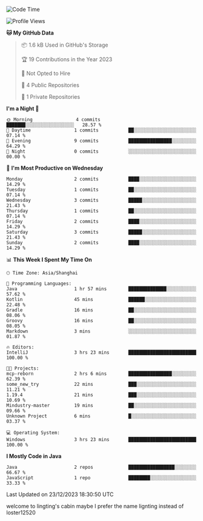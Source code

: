 <!--START_SECTION:waka-->
![Code Time](http://img.shields.io/badge/Code%20Time-18%20hrs%2023%20mins-blue)

![Profile Views](http://img.shields.io/badge/Profile%20Views-0-blue)

**🐱 My GitHub Data** 

> 📦 1.6 kB Used in GitHub's Storage 
 > 
> 🏆 19 Contributions in the Year 2023
 > 
> 🚫 Not Opted to Hire
 > 
> 📜 4 Public Repositories 
 > 
> 🔑 1 Private Repositories 
 > 
**I'm a Night 🦉** 

```text
🌞 Morning                4 commits           ███████░░░░░░░░░░░░░░░░░░   28.57 % 
🌆 Daytime                1 commits           ██░░░░░░░░░░░░░░░░░░░░░░░   07.14 % 
🌃 Evening                9 commits           ████████████████░░░░░░░░░   64.29 % 
🌙 Night                  0 commits           ░░░░░░░░░░░░░░░░░░░░░░░░░   00.00 % 
```
📅 **I'm Most Productive on Wednesday** 

```text
Monday                   2 commits           ████░░░░░░░░░░░░░░░░░░░░░   14.29 % 
Tuesday                  1 commits           ██░░░░░░░░░░░░░░░░░░░░░░░   07.14 % 
Wednesday                3 commits           █████░░░░░░░░░░░░░░░░░░░░   21.43 % 
Thursday                 1 commits           ██░░░░░░░░░░░░░░░░░░░░░░░   07.14 % 
Friday                   2 commits           ████░░░░░░░░░░░░░░░░░░░░░   14.29 % 
Saturday                 3 commits           █████░░░░░░░░░░░░░░░░░░░░   21.43 % 
Sunday                   2 commits           ████░░░░░░░░░░░░░░░░░░░░░   14.29 % 
```


📊 **This Week I Spent My Time On** 

```text
🕑︎ Time Zone: Asia/Shanghai

💬 Programming Languages: 
Java                     1 hr 57 mins        ██████████████░░░░░░░░░░░   57.62 % 
Kotlin                   45 mins             ██████░░░░░░░░░░░░░░░░░░░   22.48 % 
Gradle                   16 mins             ██░░░░░░░░░░░░░░░░░░░░░░░   08.06 % 
Groovy                   16 mins             ██░░░░░░░░░░░░░░░░░░░░░░░   08.05 % 
Markdown                 3 mins              ░░░░░░░░░░░░░░░░░░░░░░░░░   01.87 % 

🔥 Editors: 
IntelliJ                 3 hrs 23 mins       █████████████████████████   100.00 % 

🐱‍💻 Projects: 
mcp-reborn               2 hrs 6 mins        ████████████████░░░░░░░░░   62.39 % 
some_new_try             22 mins             ███░░░░░░░░░░░░░░░░░░░░░░   11.21 % 
1.19.4                   21 mins             ███░░░░░░░░░░░░░░░░░░░░░░   10.69 % 
Mindustry-master         19 mins             ██░░░░░░░░░░░░░░░░░░░░░░░   09.66 % 
Unknown Project          6 mins              █░░░░░░░░░░░░░░░░░░░░░░░░   03.37 % 

💻 Operating System: 
Windows                  3 hrs 23 mins       █████████████████████████   100.00 % 
```

**I Mostly Code in Java** 

```text
Java                     2 repos             █████████████████░░░░░░░░   66.67 % 
JavaScript               1 repo              ████████░░░░░░░░░░░░░░░░░   33.33 % 
```




 Last Updated on 23/12/2023 18:30:50 UTC
<!--END_SECTION:waka-->
welcome to lingting's cabin
maybe I prefer the name lignting instead of loster12520
